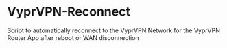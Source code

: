 # VyprVPN-Reconnect
Script to automatically reconnect to the VyprVPN Network for the VyprVPN Router App after reboot or WAN disconnection
